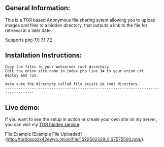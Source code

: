 General Information:
--------------------

This is a TOR based Anonymous file sharing sytem allowing you to upload images and files to a hidden directory, that outputs a link to the file for retrieval at a later date. 

Supports php 7.0 7.1 7.2

Installation Instructions:
--------------------------
```
Copy the files to your webserver root directory
Edit the onion site name in index.php line 34 to your onion url
Deploy and run.

make sure the directory called file exists in root directory.
-----------------------------------------------------------------------------------
```
Live demo:
----------

If you want to see the setup in action or create your own site on my server, you can visit my [TOR hidden service](http://tordoxcozx42ewyo.onion/).

File Example [Example File Uploaded]
(http://tordoxcozx42ewyo.onion/file/1522502329_0.67575500.png/).
